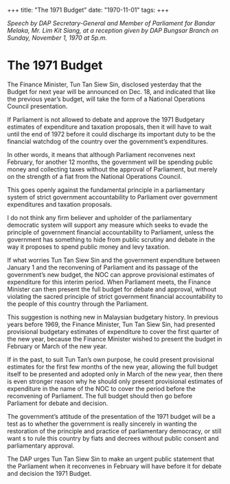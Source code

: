 +++ 
title: "The 1971 Budget"
date: "1970-11-01"
tags:
+++

_Speech by DAP Secretary-General and Member of Parliament for Bandar Melaka, Mr. Lim Kit Siang, at a reception given by DAP Bungsar Branch on Sunday, November 1, 1970 at 5p.m._

# The 1971 Budget

The Finance Minister, Tun Tan Siew Sin, disclosed yesterday that the Budget for next year will be announced on Dec. 18, and indicated that like the previous year’s budget, will take the form of a National Operations Council presentation.

If Parliament is not allowed to debate and approve the 1971 Budgetary estimates of expenditure and taxation proposals, then it will have to wait until the end of 1972 before it could discharge its important duty to be the financial watchdog of the country over the government’s expenditures.</u>

In other words, it means that although Parliament reconvenes next February, for another 12 months, the government will be spending public money and collecting taxes without the approval of Parliament, but merely on the strength of a fiat from the National Operations Council.

This goes openly against the fundamental principle in a parliamentary system of strict government accountability to Parliament over government expenditures and taxation proposals.

I do not think any firm believer and upholder of the parliamentary democratic system will support any measure which seeks to evade the principle of government financial accountability to Parliament, unless the government has something to hide from public scrutiny and debate in the way it proposes to spend public money and levy taxation.

If what worries Tun Tan Siew Sin and the government expenditure between January 1 and the reconvening of Parliament and its passage of the government’s new budget, the NOC can approve provisional estimates of expenditure for this interim period. When Parliament meets, the Finance Minister can then present the full budget for debate and approval, without violating the sacred principle of strict government financial accountability to the people of this country through the Parliament.

This suggestion is nothing new in Malaysian budgetary history. In previous years before 1969, the Finance Minister, Tun Tan Siew Sin, had presented provisional budgetary estimates of expenditure to cover the first quarter of the new year, because the Finance Minister wished to present the budget in February or March of the new year.

If in the past, to suit Tun Tan’s own purpose, he could present provisional estimates for the first few months of the new year, allowing the full budget itself to be presented and adopted only in March of the new year, then there is even stronger reason why he should only present provisional estimates of expenditure in the name of the NOC to cover the period before the reconvening of Parliament. The full budget should then go before Parliament for debate and decision.

The government’s attitude of the presentation of the 1971 budget will be a test as to whether the government is really sincerely in wanting the restoration of the principle and practice of parliamentary democracy, or still want s to rule this country by fiats and decrees without public consent and parliamentary approval.

The DAP urges Tun Tan Siew Sin to make an urgent public statement that the Parliament when it reconvenes in February will have before it for debate and decision the 1971 Budget.
 
